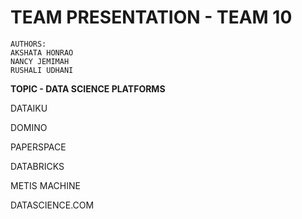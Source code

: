 # TEAM PRESENTATION - TEAM 10

```
AUTHORS:
AKSHATA HONRAO
NANCY JEMIMAH
RUSHALI UDHANI
```

**TOPIC - DATA SCIENCE PLATFORMS**

DATAIKU

DOMINO

PAPERSPACE

DATABRICKS

METIS MACHINE

DATASCIENCE.COM
